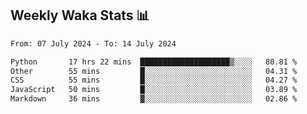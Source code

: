## Weekly Waka Stats 📊
<!--START_SECTION:waka-->

```txt
From: 07 July 2024 - To: 14 July 2024

Python       17 hrs 22 mins  ████████████████████▒░░░░   80.81 %
Other        55 mins         █░░░░░░░░░░░░░░░░░░░░░░░░   04.31 %
CSS          55 mins         █░░░░░░░░░░░░░░░░░░░░░░░░   04.27 %
JavaScript   50 mins         █░░░░░░░░░░░░░░░░░░░░░░░░   03.89 %
Markdown     36 mins         ▓░░░░░░░░░░░░░░░░░░░░░░░░   02.86 %
```

<!--END_SECTION:waka-->

<!--

Here are some ideas to get you started:

- 🔭 I’m currently working on (way to add branches committed on)
- 🌱 I’m currently learning Web Frameworks and Machine Learning! (Lisp, JS (react & angular), Python, and __)
- 💬 Ask me about ...
- 📫 How to reach me: 
- 😄 Pronouns: He/Him/His
- ⚡ Fun fact: ...

that-recsys-lab
-->
